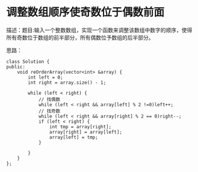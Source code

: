 
# 调整数组顺序使奇数位于偶数前面

描述：题目:输入一个整数数组，实现一个函数来调整该数组中数字的顺序，使得所有奇数位于数组的前半部分，所有偶数位予数组的后半部分。

思路：

```
class Solution {
public:
    void reOrderArray(vector<int> &array) {
        int left = 0;
        int right = array.size() - 1;
        
        while (left < right) {
            // 找偶数
            while (left < right && array[left] % 2 !=0)left++;
            // 找奇数
            while (left < right && array[right] % 2 == 0)right--;
            if (left < right) {
                int tmp = array[right];
                array[right] = array[left];
                array[left] = tmp;
            }
               
        }
    }
};
```

